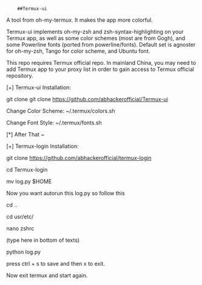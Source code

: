 
        ##Termux-ui

A tool from oh-my-termux. It makes the app more colorful.

Termux-ui implements oh-my-zsh and zsh-syntax-highlighting on your Termux app, as well as some color schemes (most are from Gogh), and some Powerline fonts (ported from powerline/fonts). Default set is agnoster for oh-my-zsh, Tango for color scheme, and Ubuntu font.

This repo requires Termux official repo. In mainland China, you may need to add Termux app to your proxy list in order to gain access to Termux official repository.

[+] Termux-ui Installation:

git clone git clone https://github.com/abhackerofficial/Termux-ui

Change Color Scheme: ~/.termux/colors.sh

Change Font Style: ~/.termux/fonts.sh


[*] After That ~

[+] Termux-login Installation:

git clone https://github.com/abhackerofficial/termux-login

cd Termux-login

mv log.py $HOME

Now you want autorun this log.py so follow this

cd ..

cd usr/etc/

nano zshrc

(type here in bottom of texts)

python log.py

press ctrl + s to save and then x to exit.

Now exit termux and start again.
